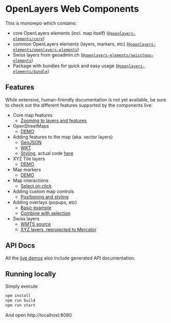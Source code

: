 # OpenLayers Web Components

This is monorepo which contains:

- core OpenLayers elements (incl. map itself) ([`@openlayers-elements/core`](elements/openlayers-core))
- common OpenLayers elements (layers, markers, etc) ([`@openlayers-elements/openlayers-elements`](elements/openlayers-elements))
- Swiss layers from geoadmin.ch ([`@openlayers-elements/swisstopo-elements`](elements/swisstopo-elements))
- Package with bundles for quick and easy usage ([`@openlayers-elements/bundle`](bundle))

## Features

While extensive, human-friendly documentation is not yet available, be sure to check out the different features supported by the components live:

- Core map features
  - [Zooming to layers and features](https://openlayers-elements.netlify.app/#/elements/ol-map/demos/zoom-to-extent)
- OpenStreetMaps
  - [DEMO](https://openlayers-elements.netlify.app/#/elements/ol-layer-openstreetmap/demos/standard-map)
- Adding features to the map (aka. vector layers)
  - [GeoJSON](https://openlayers-elements.netlify.app/#/elements/ol-layer-geojson/demos/demo/select/)
  - [WKT](https://openlayers-elements.netlify.app/#/elements/ol-layer-wkt/demos/demo/wkt/)
  - [Styling](https://openlayers-elements.netlify.app/#/elements/ol-layer-vector/demos/styling), actual code [here](https://github.com/openlayers-elements/openlayers-elements/blob/master/demos/demo/vector-styling/styled-map.ts)
- XYZ Tile layers
  - [DEMO](https://openlayers-elements.netlify.app/#/elements/ol-layer-xyz/demos/demo/xyz/)
- Map markers
  - [DEMO](https://openlayers-elements.netlify.app/#/elements/ol-marker-icon/demos/demo/markers/)
- Map interactions
  - [Select on click](https://openlayers-elements.netlify.app/#/elements/ol-select/demos/demo/select/)
- Adding custom map controls
  - [Positioning and styling](https://openlayers-elements.netlify.app/#/elements/ol-control/demos/demo/control/)
- Adding overlays (popups, etc)
  - [Basic example](https://openlayers-elements.netlify.app/#/elements/ol-overlay/demos/basic-example)
  - [Combine with selection](https://openlayers-elements.netlify.app/#/elements/ol-overlay/demos/combined-with-ol-select)
- Swiss layers
  - [WMTS source](https://openlayers-elements.netlify.app/#/elements/swisstopo-wmts/demos/demo/swiss-topo/)
  - [XYZ layers, reprojected to Mercator](https://openlayers-elements.netlify.app/#/elements/swisstopo-reprojected/demos/demo/swiss-reprojected/)

## API Docs

All the [live demos](https://openlayers-elements.netlify.app/) also include generated API documentation.

## Running locally

Simply execute

```sh
npm install
npm run build
npm run start
```

And open http://localhost:8080
